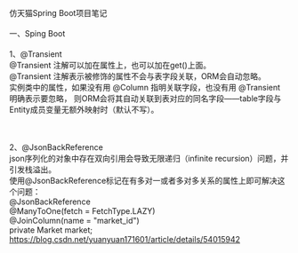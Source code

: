 仿天猫Spring Boot项目笔记
<br/><br/>
一、Sping Boot
<br/><br/>
1、@Transient
<br/>
@Transient 注解可以加在属性上，也可以加在get()上面。
<br/>
@Transient 注解表示被修饰的属性不会与表字段关联，ORM会自动忽略。
<br/>
实例类中的属性，如果没有用 @Column 指明关联字段，也没有用 @Transient 明确表示要忽略，
则ORM会将其自动关联到表对应的同名字段——table字段与Entity成员变量无额外映射时（默认不写）。

<br/><br/>
2、@JsonBackReference
<br/>
json序列化的对象中存在双向引用会导致无限递归（infinite recursion）问题，并引发栈溢出。<br/>
使用@JsonBackReference标记在有多对一或者多对多关系的属性上即可解决这个问题：<br/>
@JsonBackReference<br/>
@ManyToOne(fetch = FetchType.LAZY)<br/>
@JoinColumn(name = "market_id")<br/>
private Market market;<br/>
https://blog.csdn.net/yuanyuan171601/article/details/54015942